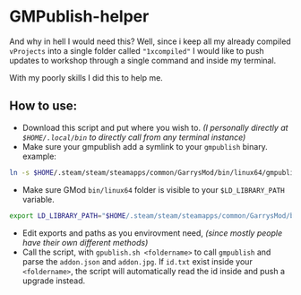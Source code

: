 # GMPublish-helper
And why in hell I would need this? 
Well, since i keep all my already compiled `vProjects` into a single folder called `"1xcompiled"` I would like to push updates to workshop through a single command and inside my terminal.
  
With my poorly skills I did this to help me. 


## How to use: 
  - Download this script and put where you wish to. *(I personally directly at `$HOME/.local/bin` to directly call from any terminal instance)* 
  - Make sure your gmpublish add a symlink to your `gmpublish` binary. example: 
```bash 
ln -s $HOME/.steam/steam/steamapps/common/GarrysMod/bin/linux64/gmpublish $HOME/.local/bin/gmpublish
``` 
  - Make sure GMod `bin/linux64` folder is visible to your `$LD_LIBRARY_PATH` variable. 
```bash
export LD_LIBRARY_PATH="$HOME/.steam/steam/steamapps/common/GarrysMod/bin/linux64:$LD_LIBRARY_PATH"
``` 
  - Edit exports and paths as you envirovment need, *(since mostly people have their own different methods)* 
  - Call the script, with `gpublish.sh <foldername>` to call `gmpublish` and parse the `addon.json` and `addon.jpg`. If `id.txt` exist inside your `<foldername>`, the script will automatically read the id inside and push a upgrade instead. 
